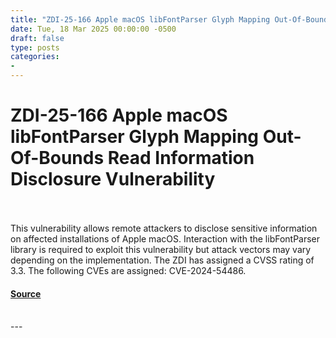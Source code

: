 ```yaml
---
title: "ZDI-25-166 Apple macOS libFontParser Glyph Mapping Out-Of-Bounds Read Information Disclosure Vulnerability"
date: Tue, 18 Mar 2025 00:00:00 -0500
draft: false
type: posts
categories: 
- 
---
```

# ZDI-25-166 Apple macOS libFontParser Glyph Mapping Out-Of-Bounds Read Information Disclosure Vulnerability

<br/>

<br/>
This vulnerability allows remote attackers to disclose sensitive information on affected installations of Apple macOS. Interaction with the libFontParser library is required to exploit this vulnerability but attack vectors may vary depending on the implementation. The ZDI has assigned a CVSS rating of 3.3. The following CVEs are assigned: CVE-2024-54486.

#### [Source](http://www.zerodayinitiative.com/advisories/ZDI-25-166/)

<br/>
---
